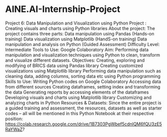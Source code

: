 # AINE.AI-Internship-Project
Project 6: Data Manipulation and Visualization using Python
Project : Creating visuals and charts using Python libraries
About the project: The project contains three parts:
Data manipulation using Pandas (Hands-on training)
Data visualization using Matplotlib (HandS-on training)
Data manipulation and analysis on Python (Guided Assessment)
Difficulty Level: Intermediate
Tools to Use: Google Colaboratory
Aim: Performing data manipulation and visualization techniques using Python to clean, transform and visualize different datasets.
Objectives: 
Creating, exploring and modifying of BRICS data using Pandas library
Creating customized visualizations using Matplotlib library
Performing data manipulation such as cleaning data, adding columns, sorting data etc using Python programming
Skills to Use:
Writing Python codes on Google Colaboratory
Accessing data from different sources
Creating dataframes, setting index and transforming the data
Generating reports by accessing elements of the dataframes
Developing visuals and charts using Matplotlib library
Customizing and analyzing charts in Python
Resources & Datasets:
Since the entire project is a guided training and assessment, the resources, datasets as well as starter codes – all will be mentioned in this Python Notebook at their respective position: https://colab.research.google.com/drive/1B7303PgWbef5cdnlQM6fQU3zE5RaYWaZ?
